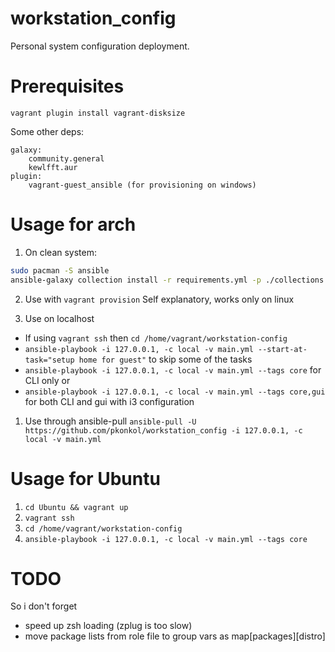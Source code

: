 # workstation_config
Personal system configuration deployment.

# Prerequisites
`vagrant plugin install vagrant-disksize`

Some other deps:
```
galaxy:
    community.general
    kewlfft.aur
plugin:
    vagrant-guest_ansible (for provisioning on windows)
```

# Usage for arch

1. On clean system:
```sh
sudo pacman -S ansible
ansible-galaxy collection install -r requirements.yml -p ./collections
```

2. Use with `vagrant provision`
    Self explanatory, works only on linux

1. Use on localhost
  * If using `vagrant ssh` then `cd /home/vagrant/workstation-config`
  * `ansible-playbook -i 127.0.0.1, -c local -v main.yml --start-at-task="setup home for guest"` to skip some of the tasks
  * `ansible-playbook -i 127.0.0.1, -c local -v main.yml --tags core` for CLI only or
  * `ansible-playbook -i 127.0.0.1, -c local -v main.yml --tags core,gui` for both CLI and
    gui with i3 configuration

1. Use through ansible-pull
   `ansible-pull -U https://github.com/pkonkol/workstation_config -i 127.0.0.1, -c local -v main.yml`

# Usage for Ubuntu

1. `cd Ubuntu && vagrant up`
1. `vagrant ssh`
1. `cd /home/vagrant/workstation-config`
1. `ansible-playbook -i 127.0.0.1, -c local -v main.yml --tags core` 

# TODO
 So i don't forget
 - speed up zsh loading (zplug is too slow)
 - move package lists from role file to group vars as map[packages][distro]
